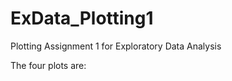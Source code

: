 ExData_Plotting1
================

Plotting Assignment 1 for Exploratory Data Analysis

The four plots are:

